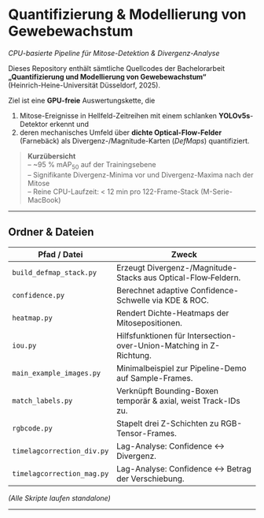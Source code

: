# Quantifizierung & Modellierung von Gewebewachstum  
*CPU-basierte Pipeline für Mitose-Detektion & Divergenz-Analyse*

Dieses Repository enthält sämtliche Quellcodes der Bachelorarbeit  
**„Quantifizierung und Modellierung von Gewebewachstum“**  
(Heinrich-Heine-Universität Düsseldorf, 2025).  

Ziel ist eine **GPU-freie** Auswertungskette, die

1. Mitose-Ereignisse in Hellfeld-Zeitreihen mit einem schlanken **YOLOv5s**-Detektor erkennt und  
2. deren mechanisches Umfeld über **dichte Optical-Flow-Felder** (Farnebäck) als Divergenz-/Magnitude-Karten (*DefMaps*) quantifiziert.

> **Kurzübersicht**  
> – ~95 % mAP<sub>50</sub> auf der Trainingsebene  
> – Signifikante Divergenz-Minima vor und Divergenz-Maxima nach der Mitose  
> – Reine CPU-Laufzeit: < 12 min pro 122-Frame-Stack (M-Serie-MacBook)

---

## Ordner & Dateien

| Pfad / Datei                     | Zweck |
|---------------------------------|-------|
| `build_defmap_stack.py`          | Erzeugt Divergenz-/Magnitude-Stacks aus Optical-Flow‐Feldern. |
| `confidence.py`                  | Berechnet adaptive Confidence-Schwelle via KDE & ROC. |
| `heatmap.py`                     | Rendert Dichte-Heatmaps der Mitosepositionen. |
| `iou.py`                         | Hilfsfunktionen für Intersection-over-Union-Matching in Z-Richtung. |
| `main_example_images.py`         | Minimalbeispiel zur Pipeline-Demo auf Sample-Frames. |
| `match_labels.py`                | Verknüpft Bounding-Boxen temporär & axial, weist Track-IDs zu. |
| `rgbcode.py`                     | Stapelt drei Z-Schichten zu RGB-Tensor-Frames. |
| `timelagcorrection_div.py`       | Lag-Analyse: Confidence ↔ Divergenz. |
| `timelagcorrection_mag.py`       | Lag-Analyse: Confidence ↔ Betrag der Verschiebung. |

*(Alle Skripte laufen standalone)*

---
